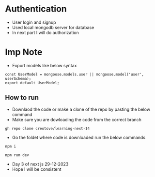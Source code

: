 # Authentication
- User login and signup
- Used local mongodb server for database
- In next part I will do authorization

# Imp Note
- Export models like below syntax
```
const UserModel = mongoose.models.user || mongoose.model('user', userSchema);
export default UserModel;
````



## How to run

- Downlaod the code or make a clone of the repo by pasting the below command
- Make sure you are dowloading the code from the correct branch

```gh repo clone creotove/learning-next-14```

- Go the foldet where code is downloaded run the below commands
```bash
npm i
```
```bash
npm run dev
```
- Day 3 of next js 29-12-2023
- Hope I will be consistent